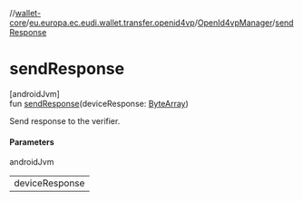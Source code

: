//[wallet-core](../../../index.md)/[eu.europa.ec.eudi.wallet.transfer.openid4vp](../index.md)/[OpenId4vpManager](index.md)/[sendResponse](send-response.md)

# sendResponse

[androidJvm]\
fun [sendResponse](send-response.md)(deviceResponse: [ByteArray](https://kotlinlang.org/api/latest/jvm/stdlib/kotlin/-byte-array/index.html))

Send response to the verifier.

#### Parameters

androidJvm

| |
|---|
| deviceResponse |
